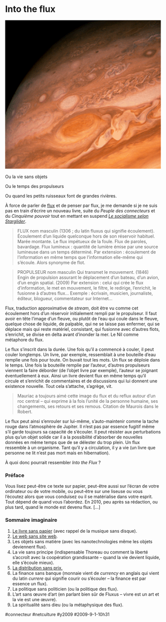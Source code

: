 # Into the flux

![](_i/jupiterredspot1.gif)

Ou la vie sans objets

Ou le temps des propulseurs

Ou quand les petits ruisseaux font de grandes rivières.

À force de parler de [flux](#flux) et de penser par flux, je me demande si je ne suis pas en train d’écrire un nouveau livre, suite du *Peuple des connecteurs* et du *Cinquième pouvoir* tout en mettant en suspend [*Le socialisme selon Starglider*](#starglider).

> FLUX nom masculin (1306 ; du latin fluxus qui signifie écoulement). Écoulement d’un liquide quelconque hors de son réservoir habituel. Marée montante. Le flux impétueux de la foule. Flux de paroles, bavardage. Flux lumineux : quantité de lumière émise par une source lumineuse dans un temps déterminé. Par extension : écoulement de l’information en même temps que l’information elle-même qui s’écoule. Alors synonyme de flot.

> PROPULSEUR nom masculin Qui transmet le mouvement. (1846) Engin de propulsion assurant le déplacement d’un bateau, d’un avion, d’un engin spatial. (2009) Par extension : celui qui crée le flux d’information, le met en mouvement, le filtre, le redirige, l’enrichit, le fusionne à d’autres flux… Exemple : écrivain, musicien, journaliste, éditeur, blogueur, commentateur sur Internet…

Flux, traduction approximative de *stream*, doit être vu comme cet écoulement hors d’un réservoir initialement rempli par le propulseur. Il faut avoir en tête l’image d’un fleuve, ou plutôt de l’eau qui coule dans le fleuve, quelque chose de liquide, de palpable, qui ne se laisse pas enfermer, qui se déplace mais qui reste matériel, consistant, qui fusionne avec d’autres flots, s’enrichit, se divise en delta avant d’inonder la mer. Le Nil comme métaphore du flux.

Le flux s’inscrit dans la durée. Une fois qu’il a commencé à couler, il peut couler longtemps. Un livre, par exemple, ressemblait à une bouteille d’eau remplie une fois pour toute. On buvait tout les mots. Un flux se déploie dans le temps. Une fois la bouteille remplie par l’auteur, d’autres propulseurs viennent la faire déborder (de l’objet livre par exemple), l’auteur se joignant éventuellement à eux. Ainsi un livre devient flux en même temps qu’il circule et s’enrichit de commentaires et de discussions qui lui donnent une existence nouvelle. Tout cela s’attache, s’agrège, vit.

> Mauriac a toujours aimé cette image du flux et du reflux autour d’un roc central – qui exprime à la fois l’unité de la personne humaine, ses changements, ses retours et ses remous. Citation de Maurois dans le Robert.

Le flux peut ainsi s’enrouler sur lui-même, s’auto-maintenir comme la tache rouge dans l’atmosphère de Jupiter. Il n’est pas par essence fugitif même s’il garde toujours sa capacité de s’écouler. Il peut résister aux perturbations plus qu’un objet solide car il a la possibilité d’absorber de nouvelles données en même temps que de se délester du trop plein. Un flux ressemble à un organisme. Tant qu’il y a circulation, il y a vie (un livre que personne ne lit n’est pas mort mais en hibernation).

À quoi donc pourrait ressembler *Into the Flux* ?

### Préface

Vous lisez peut-être ce texte sur papier, peut-être aussi sur l’écran de votre ordinateur ou de votre mobile, ou peut-être sur une liseuse ou vous l’écoutez alors que vous conduisez ou il se matérialise dans votre esprit. Tout dépend de quand vous l’abordez. En 2010, peu après sa rédaction, ou plus tard, quand le monde est devenu flux. […]

### Sommaire imaginaire

1. [Le livre sans papier](../8/le-livre-echappera-pas-aux-flux.md) (avec rappel de la musique sans disque).
2. [Le web sans site web](../8/vers-un-web-sans-site-web.md).
3. Les objets sans matière (avec les nanotechnologies même les objets deviennent flux).
4. La vie sans principe (indispensable Thoreau ou comment la liberté s’accroît avec la coopération grandissante – quand la vie devient liquide, elle s’écoule mieux).
5. [La distribution sans prix.](../8/leconomie-des-flux.md)
6. La finance sans banque (monnaie vient de *currency* en anglais qui vient du latin *currere* qui signifie courir ou s’écouler – la finance est par essence un flux).
7. La politique sans politicien (ou la politique des flux).
8. L’art sans œuvre d’art (en parlant bien sûr de Fluxus – vivre est un art et la vie est une œuvre).
9. La spiritualité sans dieu (ou la métaphysique des flux).


#connecteur #netculture #y2009 #2009-9-1-10h31
